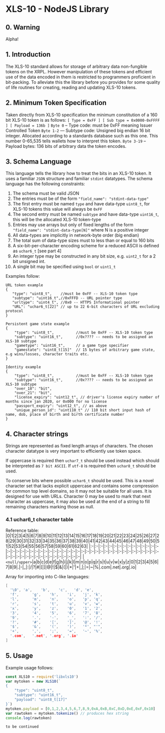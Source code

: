 # XLS-10 - NodeJS Library
## 0. Warning
Alpha!

## 1. Introduction
The XLS-10 standard allows for storage of arbitrary data non-fungible tokens on the XRPL. However manipulation of these tokens and efficient use of the data encoded in them is restricted to programmers proficient in bit-packing. To alleviate this the library before you provides for some quality of life routines for creating, reading and updating XLS-10 tokens.

## 2. Minimum Token Specification
Taken directly from XLS-10 specification the minimum constitution of a 160 bit XLS-10 token is as follows:
```[ Type = 0xFF ] [ Sub type = 0x0000-0xFFFF ] [ Payload = 136b ]```
`Byte 0` – Type code: must be 0xFF meaning Issuer Controlled Token
`Byte 1-2` — Subtype code: Unsigned big endian 16 bit integer. Allocated according to a standards database such as this one. This number 0-65,535 tells wallets how to interpret this token.
`Byte 3-19` – Payload bytes: 136 bits of arbitrary data the token encodes.

## 3. Schema Language
This language tells the library how to treat the bits in an XLS-10 token. It uses a familiar `JSON` structure and familiar `stdint` datatypes.
The schema language has the following constraints:
1. The schema must be valid JSON
2. The entries must be of the form `"field_name": "stdint-data-type"`
3. The first entry must be named `type` and have data-type `uint8_t`, for XLS-10 tokens this value will always be `0xFF`
4. The second entry must be named `subtype` and have data-type `uint16_t`, this will be the allocated XLS-10 token-type
5. Entries may use arrays but only of fixed lengths of the form `"field_name": "stdint-data-type[N]"` where N is a positive integer
6. All data-types are implicitly in network-byte order (big endian)
7. The total sum of data-type sizes must to less than or equal to 160 bits
8. A six-bit-per-character encoding scheme for a reduced ASCII is defined as `uchar6_t` [see part 4]
9. An integer type may be constructed in any bit size, e.g. `uint2_t` for a 2 bit unsigned int.
10. A single bit may be specified using  `bool` or `uint1_t`

 Examples follow:
 ```
URL token example
{
	"type": "uint8_t",    //must be 0xFF -- XLS-10 token type
	"subtype": "uint16_t",//0xFFFD -- URL pointer type
	"urltype": "uint4_t", //0x0 -- HTTPS Informational pointer
	"URL": "uchar6_t[22]" // up to 22 6-bit characters of URL excluding protocol
}
```

```
Persistent game state example
{
	"type": "uint8_t",          //must be 0xFF -- XLS-10 token type
	"subtype": "uint16_t",      //0x???? -- needs to be assigned an XLS-10 subtype
	"gametype": "uint16_t",     // a game type specifier
	"gamestate": "uint8_t[15]"  // 15 bytes of arbitrary game state, e.g wins/losses, character traits etc.
}
 ```

```
Identity example 
{
	"type": "uint8_t",          //must be 0xFF -- XLS-10 token type
	"subtype": "uint16_t",      //0x???? -- needs to be assigned an XLS-10 subtype
	"over_18": "bit",
	"over_21": "bit",
	"license_expiry": "uint12_t", // driver's license expiry number of months since jan 2020, or 0x000 for no license
	"passport_expiry": "uint12_t", // as above
	"unique_person_id": "uint110_t" // 110 bit short input hash of name, dob, place of birth and birth certificate number
}
```

## 4. Character strings
Strings are represented as fixed length arrays of characters. The chosen character datatype is very important to efficiently use token space.

If uppercase is required then `uchar7_t` should be used instead which should be interpreted as `7 bit ASCII`. If `utf-8` is required then `uchar8_t` should be used.

To conserve bits where possible `uchar6_t` should be used. This is a novel character set that lacks explicit uppercase and contains some compression for common top level domains, so it may not be suitable for all uses. It is designed for use with URLs. Character 0 may be used to mark that next character as uppercase, it may also be used at the end of a string to fill remaining characters marking those as null.

### 4.1 uchar6_t character table
Reference table:
|0|1|2|3|4|5|6|7|8|9|10|11|12|13|14|15|16|17|18|19|20|21|22|23|24|25|26|27|28|29|30|31|32|33|34|35|36|37|38|39|40|41|42|43|44|45|46|47|48|49|50|51|52|53|54|55|56|57|58|59|60|61|62|63|
|:-|:-|:-|:-|:-|:-|:-|:-|:-|:-|:-|:-|:-|:-|:-|:-|:-|:-|:-|:-|:-|:-|:-|:-|:-|:-|:-|:-|:-|:-|:-|:-|:-|:-|:-|:-|:-|:-|:-|:-|:-|:-|:-|:-|:-|:-|:-|:-|:-|:-|:-|:-|:-|:-|:-|:-|:-|:-|:-|:-|:-|:-|:-|:-|
|`<null/upper>`|a|b|c|d|e|f|g|h|i|j|k|l|m|n|o|p|q|r|s|t|u|v|w|x|y|z|0|1|2|3|4|5|6|7|8|9|.|-|_|:|/|?|#|[|]|@|!|$|&|(|)|*|'|+|,|;|=|~|%|.com|.net|.org|.io|

Array for importing into C-like languages:
```C++
[
  '\0', 'a',    'b',    'c',   'd', 'e',
  'f',      'g',    'h',    'i',   'j', 'k',
  'l',      'm',    'n',    'o',   'p', 'q',
  'r',      's',    't',    'u',   'v', 'w',
  'x',      'y',    'z',    '0',   '1', '2',
  '3',      '4',    '5',    '6',   '7', '8',
  '9',      '.',    '-',    '_',   ':', '/',
  '?',      '#',    '[',    ']',   '@', '!',
  '$',      '&',    '(',    ')',   '*', "'",
  '+',      ',',    ';',    '=',   '~', '%',
  '.com',   '.net', '.org', '.io'
]
```

## 5. Usage
Example usage follows:
```js
const XLS10 = require('libxls10')
var mytoken = new XLS10(`
{
    "type": "uint8_t",
    "subtype": "uint16_t",
    "payload": "uint8_t[17]"
}`)
mytoken.payload = [0,1,2,3,4,5,6,7,8,9,0xA,0xB,0xC,0xD,0xE,0xF,0x10]
var rawtoken = mytoken.tokenize() // produces hex string
console.log(rawtoken)
```

`to be continued`
